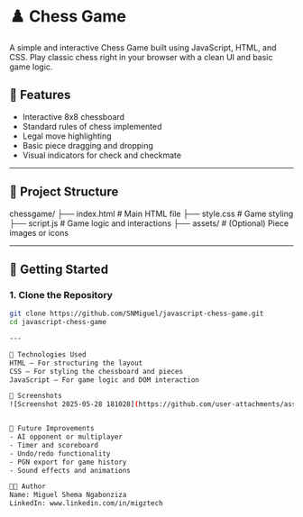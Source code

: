 # ♟️ Chess Game

A simple and interactive Chess Game built using JavaScript, HTML, and CSS. Play classic chess right in your browser with a clean UI and basic game logic.

## 📌 Features

- Interactive 8x8 chessboard
- Standard rules of chess implemented
- Legal move highlighting
- Basic piece dragging and dropping
- Visual indicators for check and checkmate 

---

## 📁 Project Structure

chessgame/
├── index.html # Main HTML file
├── style.css # Game styling
├── script.js # Game logic and interactions
├── assets/ # (Optional) Piece images or icons

---

## 🚀 Getting Started

### 1. Clone the Repository
```bash
git clone https://github.com/SNMiguel/javascript-chess-game.git
cd javascript-chess-game

---

🧠 Technologies Used
HTML – For structuring the layout
CSS – For styling the chessboard and pieces
JavaScript – For game logic and DOM interaction

📸 Screenshots
![Screenshot 2025-05-28 181028](https://github.com/user-attachments/assets/256fa0a4-b8eb-493d-9a5a-117aa920140c)


🎯 Future Improvements
- AI opponent or multiplayer
- Timer and scoreboard
- Undo/redo functionality
- PGN export for game history
- Sound effects and animations

🧑‍💻 Author
Name: Miguel Shema Ngabonziza
LinkedIn: www.linkedin.com/in/migztech
